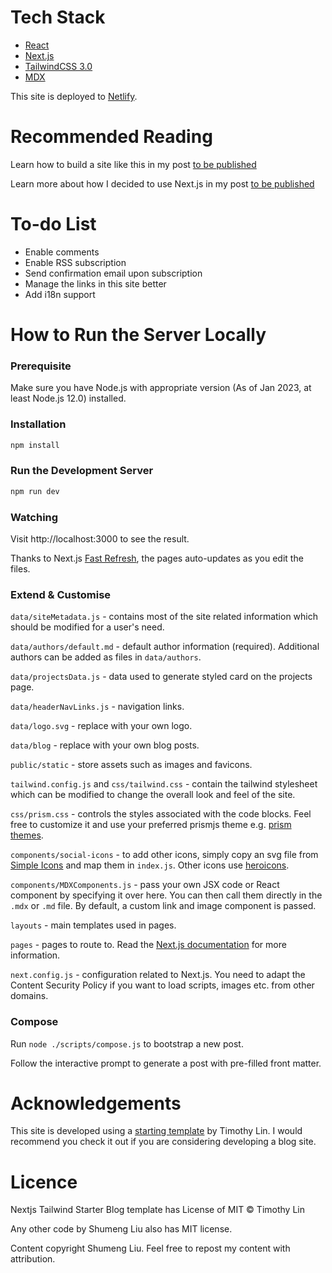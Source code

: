 # Tech Stack

- [React](https://reactjs.org/)
- [Next.js](https://nextjs.org/)
- [TailwindCSS 3.0](https://tailwindcss.com/)
- [MDX](https://mdxjs.com/)

This site is deployed to [Netlify](https://www.netlify.com/).

# Recommended Reading

Learn how to build a site like this in my post
[to be published](TODO)

Learn more about how I decided to use Next.js in my post
[to be published](TODO)

# To-do List

- Enable comments
- Enable RSS subscription
- Send confirmation email upon subscription
- Manage the links in this site better
- Add i18n support

# How to Run the Server Locally

### Prerequisite

Make sure you have Node.js with appropriate version (As of Jan 2023, at least Node.js 12.0) installed.

### Installation

```bash
npm install
```

### Run the Development Server

```bash
npm run dev
```

### Watching

Visit http://localhost:3000 to see the result.

Thanks to Next.js [Fast Refresh](https://nextjs.org/docs/basic-features/fast-refresh), the pages auto-updates as you edit the files.

### Extend & Customise

`data/siteMetadata.js` - contains most of the site related information which should be modified for a user's need.

`data/authors/default.md` - default author information (required). Additional authors can be added as files in `data/authors`.

`data/projectsData.js` - data used to generate styled card on the projects page.

`data/headerNavLinks.js` - navigation links.

`data/logo.svg` - replace with your own logo.

`data/blog` - replace with your own blog posts.

`public/static` - store assets such as images and favicons.

`tailwind.config.js` and `css/tailwind.css` - contain the tailwind stylesheet which can be modified to change the overall look and feel of the site.

`css/prism.css` - controls the styles associated with the code blocks. Feel free to customize it and use your preferred prismjs theme e.g. [prism themes](https://github.com/PrismJS/prism-themes).

`components/social-icons` - to add other icons, simply copy an svg file from [Simple Icons](https://simpleicons.org/) and map them in `index.js`. Other icons use [heroicons](https://heroicons.com/).

`components/MDXComponents.js` - pass your own JSX code or React component by specifying it over here. You can then call them directly in the `.mdx` or `.md` file. By default, a custom link and image component is passed.

`layouts` - main templates used in pages.

`pages` - pages to route to. Read the [Next.js documentation](https://nextjs.org/docs) for more information.

`next.config.js` - configuration related to Next.js. You need to adapt the Content Security Policy if you want to load scripts, images etc. from other domains.

### Compose

Run `node ./scripts/compose.js` to bootstrap a new post.

Follow the interactive prompt to generate a post with pre-filled front matter.

# Acknowledgements

This site is developed using a [starting template](https://github.com/timlrx/tailwind-nextjs-starter-blog) by Timothy Lin.
I would recommend you check it out if you are considering developing a blog site.

# Licence

Nextjs Tailwind Starter Blog template has License of MIT © Timothy Lin

Any other code by Shumeng Liu also has MIT license.

Content copyright Shumeng Liu. Feel free to repost my content with attribution.
